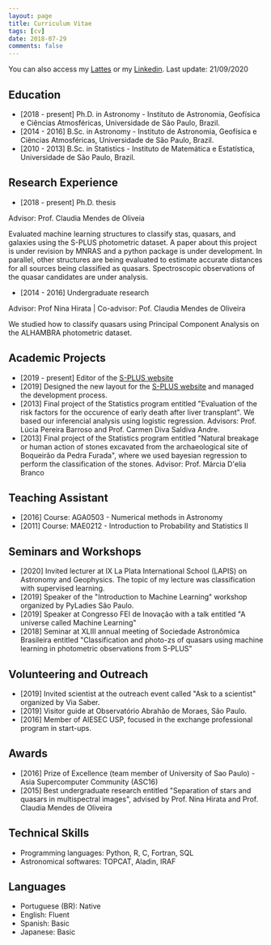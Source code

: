 ```yaml
---
layout: page
title: Curriculum Vitae
tags: [cv]
date: 2018-07-29
comments: false
---
```


You can also access my <a href="http://lattes.cnpq.br/8135231533828484">Lattes</a> or my <a href="https://www.linkedin.com/in/marixko/">Linkedin</a>. Last update: 21/09/2020

## Education

* [2018 - present] Ph.D. in Astronomy - Instituto de Astronomia, Geofísica e Ciências Atmosféricas, Universidade de São Paulo, Brazil. 
* [2014 - 2016] B.Sc. in Astronomy - Instituto de Astronomia, Geofísica e Ciências Atmosféricas, Universidade de São Paulo, Brazil.
* [2010 - 2013] B.Sc. in Statistics - Instituto de Matemática e Estatística, Universidade de São Paulo, Brazil. 

## Research Experience
* [2018 - present] Ph.D. thesis 

Advisor: Prof. Claudia Mendes de Oliveia

Evaluated machine learning structures to classify stas, quasars, and galaxies using the S-PLUS photometric dataset. A paper about this project is under revision by MNRAS and a python package is under development. In parallel, other structures are being evaluated to estimate accurate distances for all sources being classified as quasars. Spectroscopic observations of the quasar candidates are under analysis. 

* [2014 - 2016] Undergraduate research

Advisor: Prof Nina Hirata | Co-advisor: Pof. Claudia Mendes de Oliveira

We studied how to classify quasars using Principal Component Analysis on the ALHAMBRA photometric dataset. 



## Academic Projects
* [2019 - present] Editor of the <a href="http://www.splus.iag.usp.br/">S-PLUS website</a>
* [2019] Designed the new layout for the <a href="http://www.splus.iag.usp.br/">S-PLUS website</a> and managed the development process. 
* [2013] Final project of the Statistics program entitled "Evaluation of the risk factors for the occurence of early death after liver transplant". We based our inferencial analysis using logistic regression. Advisors: Prof. Lúcia Pereira Barroso and Prof. Carmen Diva Saldiva Andre.
* [2013] Final project of the Statistics program entitled "Natural breakage or human action of stones excavated from the archaeological site of Boqueirão da Pedra Furada", where we used bayesian regression to perform the classification of the stones. Advisor: Prof. Márcia D'elia Branco


## Teaching Assistant
* [2016] Course: AGA0503 - Numerical methods in Astronomy
* [2011] Course: MAE0212 - Introduction to Probability and Statistics II 

## Seminars and Workshops
* [2020] Invited lecturer at IX La Plata International School (LAPIS) on Astronomy and Geophysics. The topic of my lecture was classification with supervised learning.
* [2019] Speaker of the "Introduction to Machine Learning" workshop organized by PyLadies São Paulo. 
* [2019] Speaker at Congresso FEI de Inovação with a talk entitled "A universe called Machine Learning"
* [2018] Seminar at XLIII annual meeting of Sociedade Astronômica Brasileira entitled "Classification and photo-zs of quasars using machine learning in photometric observations from S-PLUS"

## Volunteering and Outreach
* [2019] Invited scientist at the outreach event called "Ask to a scientist" organized by Via Saber.
* [2019] Visitor guide at Observatório Abrahão de Moraes, São Paulo. 
* [2016] Member of AIESEC USP, focused in the exchange professional program in start-ups. 

## Awards

* [2016] Prize of Excellence (team member of University of Sao Paulo) - Asia Supercomputer Community (ASC16)
* [2015] Best undergraduate research entitled "Separation of stars and quasars in multispectral images", advised by Prof. Nina Hirata and Prof. Claudia Mendes de Oliveira


## Technical Skills

* Programming languages: Python, R, C, Fortran, SQL
* Astronomical softwares: TOPCAT, Aladin, IRAF

## Languages

* Portuguese (BR): Native
* English: Fluent
* Spanish: Basic
* Japanese: Basic



